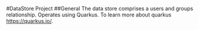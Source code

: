 #DataStore Project
##General
The data store comprises a users and groups relationship.
Operates using Quarkus. To learn more about quarkus https://quarkus.io/.

